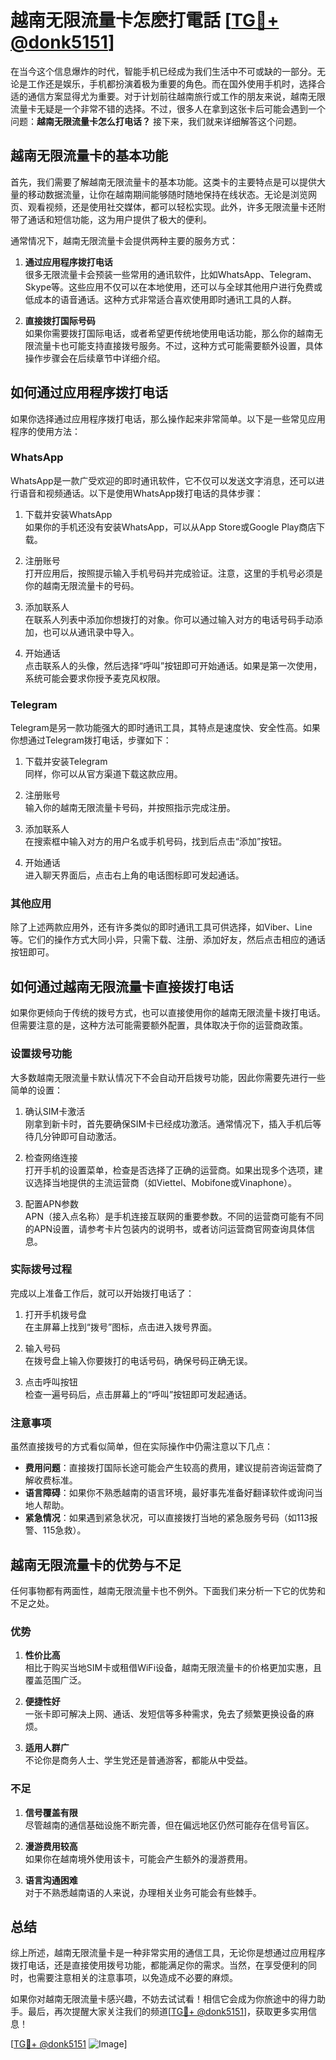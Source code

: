 # 越南无限流量卡怎麽打電話 [[TG💪+ @donk5151](https://t.me/s/donk5151)]

在当今这个信息爆炸的时代，智能手机已经成为我们生活中不可或缺的一部分。无论是工作还是娱乐，手机都扮演着极为重要的角色。而在国外使用手机时，选择合适的通信方案显得尤为重要。对于计划前往越南旅行或工作的朋友来说，越南无限流量卡无疑是一个非常不错的选择。不过，很多人在拿到这张卡后可能会遇到一个问题：**越南无限流量卡怎么打电话？** 接下来，我们就来详细解答这个问题。

## 越南无限流量卡的基本功能

首先，我们需要了解越南无限流量卡的基本功能。这类卡的主要特点是可以提供大量的移动数据流量，让你在越南期间能够随时随地保持在线状态。无论是浏览网页、观看视频，还是使用社交媒体，都可以轻松实现。此外，许多无限流量卡还附带了通话和短信功能，这为用户提供了极大的便利。

通常情况下，越南无限流量卡会提供两种主要的服务方式：

1. **通过应用程序拨打电话**  
   很多无限流量卡会预装一些常用的通讯软件，比如WhatsApp、Telegram、Skype等。这些应用不仅可以在本地使用，还可以与全球其他用户进行免费或低成本的语音通话。这种方式非常适合喜欢使用即时通讯工具的人群。

2. **直接拨打国际号码**  
   如果你需要拨打国际电话，或者希望更传统地使用电话功能，那么你的越南无限流量卡也可能支持直接拨号服务。不过，这种方式可能需要额外设置，具体操作步骤会在后续章节中详细介绍。

## 如何通过应用程序拨打电话

如果你选择通过应用程序拨打电话，那么操作起来非常简单。以下是一些常见应用程序的使用方法：

### WhatsApp
WhatsApp是一款广受欢迎的即时通讯软件，它不仅可以发送文字消息，还可以进行语音和视频通话。以下是使用WhatsApp拨打电话的具体步骤：

1. 下载并安装WhatsApp  
   如果你的手机还没有安装WhatsApp，可以从App Store或Google Play商店下载。

2. 注册账号  
   打开应用后，按照提示输入手机号码并完成验证。注意，这里的手机号必须是你的越南无限流量卡的号码。

3. 添加联系人  
   在联系人列表中添加你想拨打的对象。你可以通过输入对方的电话号码手动添加，也可以从通讯录中导入。

4. 开始通话  
   点击联系人的头像，然后选择“呼叫”按钮即可开始通话。如果是第一次使用，系统可能会要求你授予麦克风权限。

### Telegram
Telegram是另一款功能强大的即时通讯工具，其特点是速度快、安全性高。如果你想通过Telegram拨打电话，步骤如下：

1. 下载并安装Telegram  
   同样，你可以从官方渠道下载这款应用。

2. 注册账号  
   输入你的越南无限流量卡号码，并按照指示完成注册。

3. 添加联系人  
   在搜索框中输入对方的用户名或手机号码，找到后点击“添加”按钮。

4. 开始通话  
   进入聊天界面后，点击右上角的电话图标即可发起通话。

### 其他应用
除了上述两款应用外，还有许多类似的即时通讯工具可供选择，如Viber、Line等。它们的操作方式大同小异，只需下载、注册、添加好友，然后点击相应的通话按钮即可。

## 如何通过越南无限流量卡直接拨打电话

如果你更倾向于传统的拨号方式，也可以直接使用你的越南无限流量卡拨打电话。但需要注意的是，这种方法可能需要额外配置，具体取决于你的运营商政策。

### 设置拨号功能
大多数越南无限流量卡默认情况下不会自动开启拨号功能，因此你需要先进行一些简单的设置：

1. 确认SIM卡激活  
   刚拿到新卡时，首先要确保SIM卡已经成功激活。通常情况下，插入手机后等待几分钟即可自动激活。

2. 检查网络连接  
   打开手机的设置菜单，检查是否选择了正确的运营商。如果出现多个选项，建议选择当地提供的主流运营商（如Viettel、Mobifone或Vinaphone）。

3. 配置APN参数  
   APN（接入点名称）是手机连接互联网的重要参数。不同的运营商可能有不同的APN设置，请参考卡片包装内的说明书，或者访问运营商官网查询具体信息。

### 实际拨号过程
完成以上准备工作后，就可以开始拨打电话了：

1. 打开手机拨号盘  
   在主屏幕上找到“拨号”图标，点击进入拨号界面。

2. 输入号码  
   在拨号盘上输入你要拨打的电话号码，确保号码正确无误。

3. 点击呼叫按钮  
   检查一遍号码后，点击屏幕上的“呼叫”按钮即可发起通话。

### 注意事项
虽然直接拨号的方式看似简单，但在实际操作中仍需注意以下几点：
- **费用问题**：直接拨打国际长途可能会产生较高的费用，建议提前咨询运营商了解收费标准。
- **语言障碍**：如果你不熟悉越南的语言环境，最好事先准备好翻译软件或询问当地人帮助。
- **紧急情况**：如果遇到紧急状况，可以直接拨打当地的紧急服务号码（如113报警、115急救）。

## 越南无限流量卡的优势与不足

任何事物都有两面性，越南无限流量卡也不例外。下面我们来分析一下它的优势和不足之处。

### 优势
1. **性价比高**  
   相比于购买当地SIM卡或租借WiFi设备，越南无限流量卡的价格更加实惠，且覆盖范围广泛。

2. **便捷性好**  
   一张卡即可解决上网、通话、发短信等多种需求，免去了频繁更换设备的麻烦。

3. **适用人群广**  
   不论你是商务人士、学生党还是普通游客，都能从中受益。

### 不足
1. **信号覆盖有限**  
   尽管越南的通信基础设施不断完善，但在偏远地区仍然可能存在信号盲区。

2. **漫游费用较高**  
   如果你在越南境外使用该卡，可能会产生额外的漫游费用。

3. **语言沟通困难**  
   对于不熟悉越南语的人来说，办理相关业务可能会有些棘手。

## 总结

综上所述，越南无限流量卡是一种非常实用的通信工具，无论你是想通过应用程序拨打电话，还是直接使用拨号功能，都能满足你的需求。当然，在享受便利的同时，也需要注意相关的注意事项，以免造成不必要的麻烦。

如果你对越南无限流量卡感兴趣，不妨去试试看！相信它会成为你旅途中的得力助手。最后，再次提醒大家关注我们的频道[[TG💪+ @donk5151](https://t.me/s/donk5151)]，获取更多实用信息！

[[TG💪+ @donk5151](https://t.me/s/donk5151) ![Image](https://i.postimg.cc/rwNCRYN7/Snipaste-2025-04-30-17-27-05.png)]